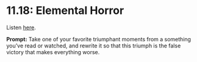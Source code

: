 # 11.18: Elemental Horror 

Listen [here](http://www.writingexcuses.com/2016/05/01/11-18-elemental-horror/). 

**Prompt:** Take one of your favorite triumphant moments from a something you’ve read or watched, and rewrite it so that this triumph is the false victory that makes everything worse.